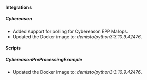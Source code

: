 
#### Integrations
##### Cybereason
- Added support for polling for Cybereason EPP Malops.
- Updated the Docker image to: *demisto/python3:3.10.9.42476*.

#### Scripts
##### CybereasonPreProcessingExample
- Updated the Docker image to: *demisto/python3:3.10.9.42476*.